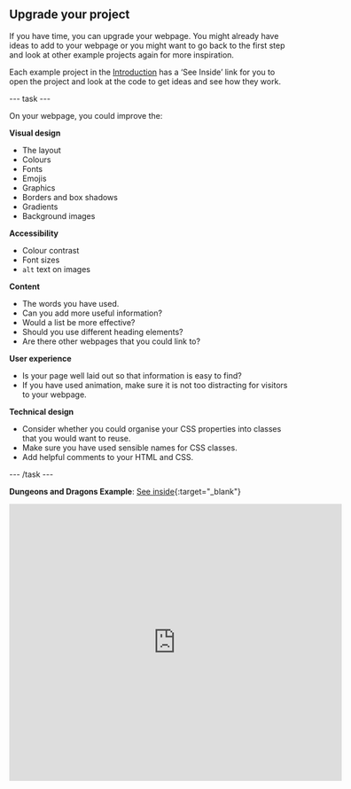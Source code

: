 ## Upgrade your project

If you have time, you can upgrade your webpage. You might already have ideas to add to your webpage or you might want to go back to the first step and look at other example projects again for more inspiration.

Each example project in the [Introduction](.) has a ‘See Inside’ link for you to open the project and look at the code to get ideas and see how they work.

\--- task ---

On your webpage, you could improve the:

**Visual design**

- The layout
- Colours
- Fonts
- Emojis
- Graphics
- Borders and box shadows
- Gradients
- Background images

**Accessibility**

- Colour contrast
- Font sizes
- `alt` text on images

**Content**

- The words you have used.
- Can you add more useful information?
- Would a list be more effective?
- Should you use different heading elements?
- Are there other webpages that you could link to?

**User experience**

- Is your page well laid out so that information is easy to find?
- If you have used animation, make sure it is not too distracting for visitors to your webpage.

**Technical design**

- Consider whether you could organise your CSS properties into classes that you would want to reuse.
- Make sure you have used sensible names for CSS classes.
- Add helpful comments to your HTML and CSS.

\--- /task ---

**Dungeons and Dragons Example**: [See inside](https://editor.raspberrypi.org/en/projects/what-is-d-and-d){:target="_blank"}

<div>
<iframe src="https://editor.raspberrypi.org/en/embed/viewer/what-is-d-and-d" width="600" height="500" frameborder="0" marginwidth="0" marginheight="0" allowfullscreen> </iframe>
</div>


